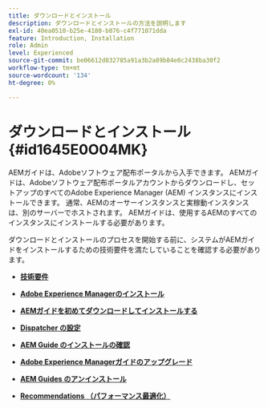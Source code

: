 ```yaml
---
title: ダウンロードとインストール
description: ダウンロードとインストールの方法を説明します
exl-id: 40ea0510-b25e-4180-b076-c4f771071dda
feature: Introduction, Installation
role: Admin
level: Experienced
source-git-commit: be06612d832785a91a3b2a89b84e0c2438ba30f2
workflow-type: tm+mt
source-wordcount: '134'
ht-degree: 0%

---
```


# ダウンロードとインストール {#id1645E0O04MK}

AEMガイドは、Adobeソフトウェア配布ポータルから入手できます。 AEMガイドは、Adobeソフトウェア配布ポータルアカウントからダウンロードし、セットアップのすべてのAdobe Experience Manager \(AEM\) インスタンスにインストールできます。 通常、AEMのオーサーインスタンスと実稼動インスタンスは、別のサーバーでホストされます。 AEMガイドは、使用するAEMのすべてのインスタンスにインストールする必要があります。

ダウンロードとインストールのプロセスを開始する前に、システムがAEMガイドをインストールするための技術要件を満たしていることを確認する必要があります。

- **[技術要件](download-install-technical-requirements.md)**

- **[Adobe Experience Managerのインストール](download-install-aem.md)**

- **[AEMガイドを初めてダウンロードしてインストールする](download-install-aemg-first-time.md)**

- **[Dispatcher の設定](download-install-configure-dispatcher.md)**

- **[AEM Guide のインストールの確認](download-install-verify-aemg-installation.md)**

- **[Adobe Experience Managerガイドのアップグレード](upgrade-xml-documentation.md)**

- **[AEM Guides のアンインストール](download-install-unistall-aemg.md)**

- **[Recommendations （パフォーマンス最適化）](download-install-recommend-perf-optimiz.md)**
